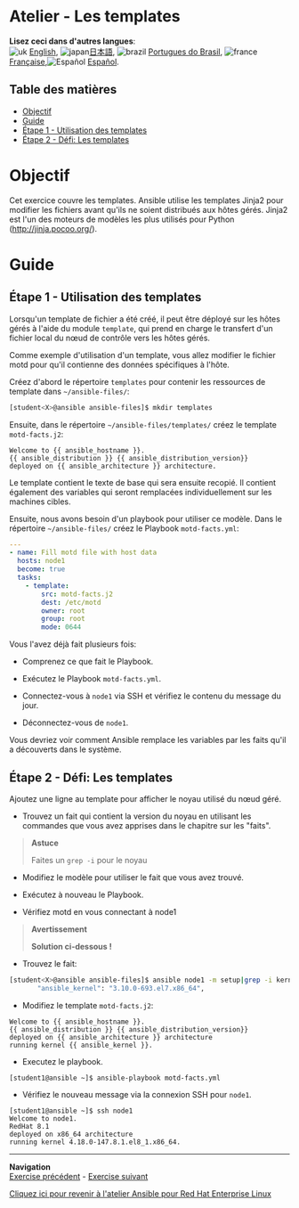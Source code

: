 # Atelier - Les templates

**Lisez ceci dans d'autres langues**:
<br>![uk](../../../images/uk.png) [English](README.md),  ![japan](../../../images/japan.png)[日本語](README.ja.md), ![brazil](../../../images/brazil.png) [Portugues do Brasil](README.pt-br.md), ![france](../../../images/fr.png) [Française](README.fr.md),![Español](../../../images/es.png) [Español](README.es.md).

## Table des matières

* [Objectif](#objectif)
* [Guide](#guide)
* [Étape 1 - Utilisation des templates](#Étape-1---utilisation-des-templates)
* [Étape 2 - Défi: Les templates](#Étape-2---défi-les-templates)

# Objectif

Cet exercice couvre les templates. Ansible utilise les templates Jinja2 pour modifier les fichiers avant qu'ils ne soient distribués aux hôtes gérés. Jinja2 est l'un des moteurs de modèles les plus utilisés pour Python (<http://jinja.pocoo.org/>).

# Guide

## Étape 1 - Utilisation des templates

Lorsqu'un template de fichier a été créé, il peut être déployé sur les hôtes gérés à l'aide du module `template`, qui prend en charge le transfert d'un fichier local du nœud de contrôle vers les hôtes gérés.

Comme exemple d'utilisation d'un template, vous allez modifier le fichier motd pour qu'il contienne des données spécifiques à l'hôte.

Créez d'abord le répertoire `templates` pour contenir les ressources de template dans `~/ansible-files/`:
```bash
[student<X>@ansible ansible-files]$ mkdir templates
```

Ensuite, dans le répertoire `~/ansible-files/templates/` créez le template `motd-facts.j2`:

<!-- {% raw %} -->
```html+jinja
Welcome to {{ ansible_hostname }}.
{{ ansible_distribution }} {{ ansible_distribution_version}}
deployed on {{ ansible_architecture }} architecture.
```
<!-- {% endraw %} -->

Le template contient le texte de base qui sera ensuite recopié. Il contient également des variables qui seront remplacées individuellement sur les machines cibles.

Ensuite, nous avons besoin d'un playbook pour utiliser ce modèle. Dans le répertoire `~/ansible-files/` créez le Playbook `motd-facts.yml`:
```yaml
---
- name: Fill motd file with host data
  hosts: node1
  become: true
  tasks:
    - template:
        src: motd-facts.j2
        dest: /etc/motd
        owner: root
        group: root
        mode: 0644
```

Vous l'avez déjà fait plusieurs fois:

   - Comprenez ce que fait le Playbook.

   - Exécutez le Playbook `motd-facts.yml`.

   - Connectez-vous à `node1` via SSH et vérifiez le contenu du message du jour.

   - Déconnectez-vous de `node1`.

Vous devriez voir comment Ansible remplace les variables par les faits qu'il a découverts dans le système.

## Étape 2 - Défi: Les templates

Ajoutez une ligne au template pour afficher le noyau utilisé du nœud géré.

   - Trouvez un fait qui contient la version du noyau en utilisant les commandes que vous avez apprises dans le chapitre sur les "faits".

> **Astuce**
>
> Faites un `grep -i` pour le noyau

   - Modifiez le modèle pour utiliser le fait que vous avez trouvé.

   - Exécutez à nouveau le Playbook.

   - Vérifiez motd en vous connectant à node1

> **Avertissement**
>
> **Solution ci-dessous \!**


  - Trouvez le fait:
```bash
[student<X>@ansible ansible-files]$ ansible node1 -m setup|grep -i kernel
       "ansible_kernel": "3.10.0-693.el7.x86_64",
```

  - Modifiez le template  `motd-facts.j2`:
<!-- {% raw %} -->
```html+jinja
Welcome to {{ ansible_hostname }}.
{{ ansible_distribution }} {{ ansible_distribution_version}}
deployed on {{ ansible_architecture }} architecture
running kernel {{ ansible_kernel }}.
```
<!-- {% endraw %} -->

  - Executez le playbook.
```
[student1@ansible ~]$ ansible-playbook motd-facts.yml
```

  - Vérifiez le nouveau message via la connexion SSH pour `node1`.
```
[student1@ansible ~]$ ssh node1
Welcome to node1.
RedHat 8.1
deployed on x86_64 architecture
running kernel 4.18.0-147.8.1.el8_1.x86_64.
```

----
**Navigation**
<br>
[Exercise précédent](../1.5-handlers/README.fr.md) - [Exercise suivant](../1.7-role/README.fr.md)

[Cliquez ici pour revenir à l'atelier Ansible pour Red Hat Enterprise Linux](../README.fr.md)

